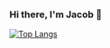 ### Hi there, I'm Jacob 👋

[![Top Langs](https://github-readme-stats.vercel.app/api/top-langs/?username=Jakub017&theme=prussian)](https://github.com/anuraghazra/github-readme-stats)
